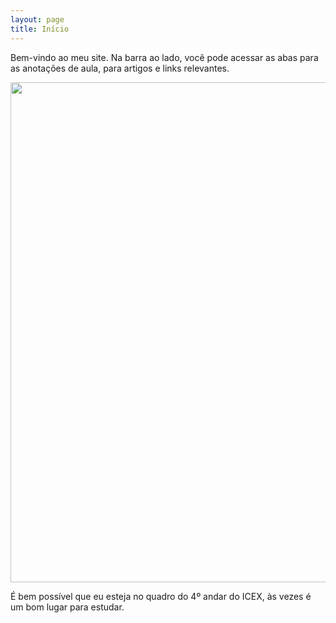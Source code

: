 ```yaml
---
layout: page
title: Início
---
```


Bem-vindo ao meu site. Na barra ao lado, você pode acessar as abas para as anotações de aula, para artigos e links relevantes.

<img src="https://github.com/SubGui/subgui.github.io/blob/master/images/alphonse.jpeg?raw=true" width="600" height="800">

É bem possível que eu esteja no quadro do 4º andar do ICEX, às vezes é um bom lugar para estudar.
